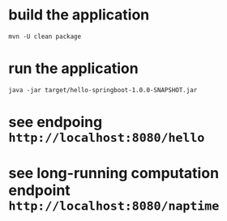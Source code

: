 # build the application
`mvn -U clean package`

# run the application 
`java -jar target/hello-springboot-1.0.0-SNAPSHOT.jar`

# see endpoing `http://localhost:8080/hello`
# see long-running computation endpoint `http://localhost:8080/naptime`